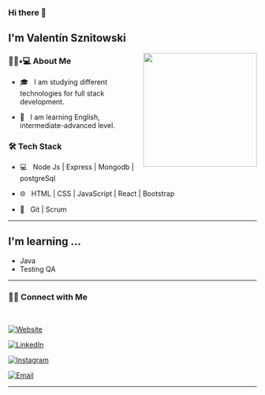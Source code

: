 ### Hi there 👋<h2> I'm Valentín Sznitowski</h2>

<img align='right' src="https://media.giphy.com/media/M9gbBd9nbDrOTu1Mqx/giphy.gif" width="230">

<h3> 👨🏻•💻 About Me </h3>


- 🎓 &nbsp; I am studying different technologies for full stack development.

- 🌱 &nbsp; I am learning English, intermediate-advanced level.


<h3>🛠 Tech Stack</h3>


- 💻 &nbsp; Node Js | Express | Mongodb | postgreSql

- 🌐 &nbsp; HTML | CSS | JavaScript | React | Bootstrap

- 🔧 &nbsp; Git | Scrum

<hr>

## I'm learning ...
  - Java
  - Testing QA

<hr>


<h3> 🤝🏻 Connect with Me </h3>

<br>


<p align="center">

<a href="https://portfoliosznitowski.netlify.app/"><img alt="Website" src="https://img.shields.io/badge/portfoliosznitowski.netlify.app-black?style=flat-square&logo=google-chrome"></a>

<a href="https://www.linkedin.com/in/valent%C3%ADn-sznitowski/"><img alt="LinkedIn" src="https://img.shields.io/badge/LinkedIn-Valentin%20Sznitowski-blue?style=flat-square&logo=linkedin"></a>

<a href="https://www.instagram.com/valentin_sznitowski/?hl=es-la"><img alt="Instagram" src="https://img.shields.io/badge/Instagram-Sznitowski-black?style=flat-square&logo=instagram"></a>

<a href="mailto:vsznitowski@gmail.com"><img alt="Email" src="https://img.shields.io/badge/Email-vsznitowski@gmail.com-blue?style=flat-square&logo=gmail"></a>

</p>

<hr>

